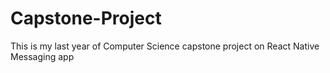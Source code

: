 # Capstone-Project
This is my last year of Computer Science  capstone project on React Native Messaging app 
